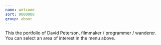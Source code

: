 ```yaml
---
name: welcome
sort: 9000000
group: about
---
```

<div>This the portfolio of David Peterson, filmmaker / programmer / wanderer. You can select an area of interest in the menu above.</div>

